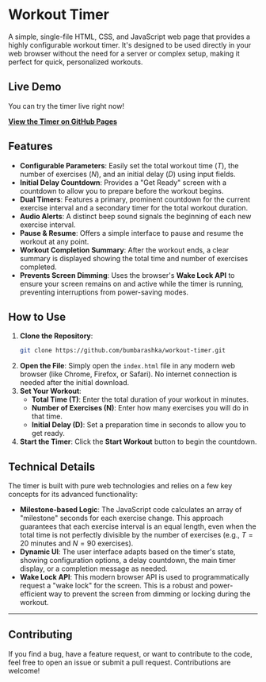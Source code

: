 # Workout Timer

A simple, single-file HTML, CSS, and JavaScript web page that provides a highly configurable workout timer. It's designed to be used directly in your web browser without the need for a server or complex setup, making it perfect for quick, personalized workouts.

## Live Demo

You can try the timer live right now\!

[**View the Timer on GitHub Pages**](https://www.google.com/search?q=https://bumbarashka.github.io/workout-timer/index.html)

## Features

  * **Configurable Parameters**: Easily set the total workout time ($T$), the number of exercises ($N$), and an initial delay ($D$) using input fields.
  * **Initial Delay Countdown**: Provides a "Get Ready" screen with a countdown to allow you to prepare before the workout begins.
  * **Dual Timers**: Features a primary, prominent countdown for the current exercise interval and a secondary timer for the total workout duration.
  * **Audio Alerts**: A distinct beep sound signals the beginning of each new exercise interval.
  * **Pause & Resume**: Offers a simple interface to pause and resume the workout at any point.
  * **Workout Completion Summary**: After the workout ends, a clear summary is displayed showing the total time and number of exercises completed.
  * **Prevents Screen Dimming**: Uses the browser's **Wake Lock API** to ensure your screen remains on and active while the timer is running, preventing interruptions from power-saving modes.

## How to Use

1.  **Clone the Repository**:
    ```bash
    git clone https://github.com/bumbarashka/workout-timer.git
    ```
2.  **Open the File**:
    Simply open the `index.html` file in any modern web browser (like Chrome, Firefox, or Safari). No internet connection is needed after the initial download.
3.  **Set Your Workout**:
      * **Total Time (T)**: Enter the total duration of your workout in minutes.
      * **Number of Exercises (N)**: Enter how many exercises you will do in that time.
      * **Initial Delay (D)**: Set a preparation time in seconds to allow you to get ready.
4.  **Start the Timer**:
    Click the **Start Workout** button to begin the countdown.

## Technical Details

The timer is built with pure web technologies and relies on a few key concepts for its advanced functionality:

  * **Milestone-based Logic**: The JavaScript code calculates an array of "milestone" seconds for each exercise change. This approach guarantees that each exercise interval is an equal length, even when the total time is not perfectly divisible by the number of exercises (e.g., $T=20$ minutes and $N=90$ exercises).
  * **Dynamic UI**: The user interface adapts based on the timer's state, showing configuration options, a delay countdown, the main timer display, or a completion message as needed.
  * **Wake Lock API**: This modern browser API is used to programmatically request a "wake lock" for the screen. This is a robust and power-efficient way to prevent the screen from dimming or locking during the workout.

-----

## Contributing

If you find a bug, have a feature request, or want to contribute to the code, feel free to open an issue or submit a pull request. Contributions are welcome\!
